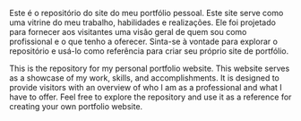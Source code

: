 Este é o repositório do site do meu portfólio pessoal. Este site serve como uma vitrine do meu trabalho, habilidades e realizações. Ele foi projetado para fornecer aos visitantes uma visão geral de quem sou como profissional e o que tenho a oferecer. Sinta-se à vontade para explorar o repositório e usá-lo como referência para criar seu próprio site de portfólio.

This is the repository for my personal portfolio website. This website serves as a showcase of my work, skills, and accomplishments. It is designed to provide visitors with an overview of who I am as a professional and what I have to offer. Feel free to explore the repository and use it as a reference for creating your own portfolio website.

